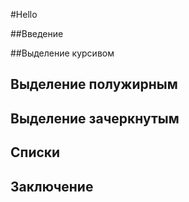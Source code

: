 #Hello

##Введение

##Выделение курсивом

## Выделение полужирным

## Выделение зачеркнутым

## Списки

## Заключение